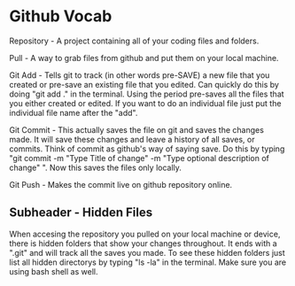 # Github Vocab

Repository - A project containing all of your coding files and folders.

Pull - A way to grab files from github and put them on your local machine.

Git Add - Tells git to track (in other words pre-SAVE) a new file that you created or pre-save an existing file that you edited. Can quickly do this by doing "git add ." in the terminal. Using the period pre-saves all the files that you either created or edited. If you want to do an individual file just put the individual file name after the "add".

Git Commit - This actually saves the file on git and saves the changes made. It will save these changes and leave a history of all saves, or commits. Think of commit as github's way of saying save. Do this by typing "git commit -m "Type Title of change" -m "Type optional description of change" ". Now this saves the files only locally.

Git Push - Makes the commit live on github repository online. 


## Subheader - Hidden Files

When accesing the repository you pulled on your local machine or device, there is hidden folders that show your changes throughout. It ends with a ".git" and will track all the saves you made. To see these hidden folders just list all hidden directorys by typing "ls -la" in the terminal. Make sure you are using bash shell as well. 

